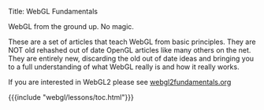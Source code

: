 Title: WebGL Fundamentals

WebGL from the ground up. No magic.

These are a set of articles that teach WebGL from basic principles.
They are NOT old rehashed out of date OpenGL articles like many others on the net.
They are entirely new, discarding the old out of date ideas and bringing you
to a full understanding of what WebGL really is and how it really works.

If you are interested in WebGL2 please see [webgl2fundamentals.org](http://webgl2fundamentals.org)

{{{include "webgl/lessons/toc.html"}}}


<!--

{{{table_of_contents}}}

-->



